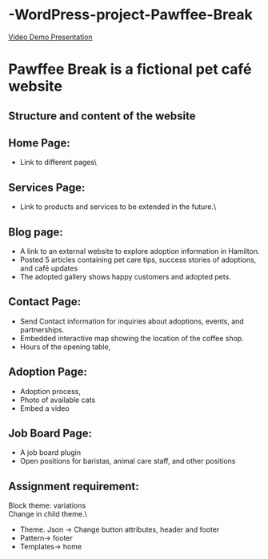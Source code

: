 # -WordPress-project-Pawffee-Break
[Video Demo Presentation](https://youtu.be/5nwenRz30jk?si=mpts-FH0eu4L3vmz)
# Pawffee Break is a fictional pet café website

## Structure and content of the website
## Home Page: 
-	Link to different pages\
## Services Page: 
-	Link to products and services to be extended in the future.\
## Blog page: 
-	A link to an external website to explore adoption information in Hamilton.
-	Posted 5 articles containing pet care tips, success stories of adoptions, and café updates
- The adopted gallery shows happy customers and adopted pets.
## Contact Page:
-	Send Contact information for inquiries about adoptions, events, and partnerships.
-	 Embedded interactive map showing the location of the coffee shop. 
-	Hours of the opening table, 
## Adoption Page: 
-	Adoption process, 
-	Photo of available cats
-	Embed a video 
## Job Board Page:
-	A job board plugin
-	Open positions for baristas, animal care staff, and other positions

## Assignment requirement: 
Block theme: variations\
Change in child theme.\
-	Theme. Json -> Change button attributes, header and footer
-	Pattern-> footer
-	Templates-> home


